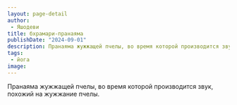 ```yaml
---
layout: page-detail
author:
 - Яшодеви
title: бхрамари-пранаяма
publishDate: "2024-09-01"
description: Пранаяма жужжащей пчелы, во время которой производится звук, похожий на жужжание пчелы.
tags:
 - йога
image: 
---
```


Пранаяма жужжащей пчелы, во время которой производится звук, похожий на жужжание пчелы.

